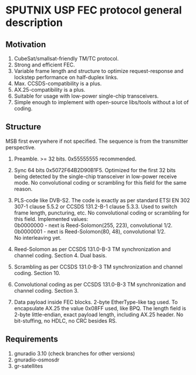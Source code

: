 SPUTNIX USP FEC protocol general description
============================================

Motivation
----------

1. CubeSat/smallsat-friendly TM/TC protocol.
2. Strong and efficient FEC.
3. Variable frame length and structure to optimize request-response and
lockstep performance on half-duplex links.
4. Max. CCSDS-compatibility is a plus.
5. AX.25-compatibility is a plus.
6. Suitable for usage with low-power single-chip transceivers.
7. Simple enough to implement with open-source libs/tools without a lot of
coding.

Structure
----------

MSB first everywhere if not specified. The sequence is from the transmitter
perspective.

1. Preamble. >= 32 bits. 0x55555555 recommended.

2. Sync 64 bits 0x5072F64B2D90B1F5. Optimized for the first 32 bits being
detected by the single-chip transceiver in low-power receive mode. No
convolutional coding or scrambling for this field for the same reason.

3. PLS-code like DVB-S2. The code is exactly as per standard ETSI EN 302 307-1
clause 5.5.2 or CCSDS 131.2-B-1 clause 5.3.3. Used to switch frame length,
puncturing, etc. No convolutional coding or scrambling for this field.
Implemented values:  
0b0000000 - next is Reed-Solomon(255, 223), convolutional 1/2.  
0b0000001 - next is Reed-Solomon(80, 48), convolutional 1/2.  
No interleaving yet.

4. Reed-Solomon as per CCSDS 131.0-B-3 TM synchronization
and channel coding. Section 4. Dual basis.

5. Scrambling as per CCSDS 131.0-B-3 TM synchronization
and channel coding. Section 10.

6. Convolutional coding as per CCSDS 131.0-B-3 TM synchronization
and channel coding. Section 3.

7. Data payload inside FEC blocks. 2-byte EtherType-like tag used. To
encapsulate AX.25 the value 0x08FF used, like BPQ. The length field is 2-byte
little-endian, exact payload length, including AX.25 header. No bit-stuffing, no
HDLC, no CRC besides RS.

Requirements
-----------

1. gnuradio 3.10 (check branches for other versions)
2. gnuradio-osmosdr
3. gr-satellites